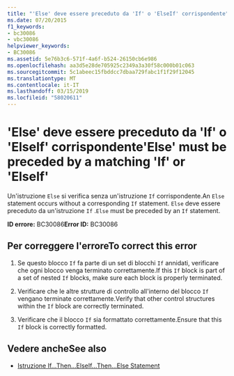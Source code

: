 ```yaml
---
title: "'Else' deve essere preceduto da 'If' o 'ElseIf' corrispondente"
ms.date: 07/20/2015
f1_keywords:
- bc30086
- vbc30086
helpviewer_keywords:
- BC30086
ms.assetid: 5e76b3c6-571f-4a6f-b524-26150cb6e986
ms.openlocfilehash: aa3d5e28de705925c2349a3a30f58c000b01c063
ms.sourcegitcommit: 5c1abeec15fbddcc7dbaa729fabc1f1f29f12045
ms.translationtype: MT
ms.contentlocale: it-IT
ms.lasthandoff: 03/15/2019
ms.locfileid: "58020611"
---
```

# <a name="else-must-be-preceded-by-a-matching-if-or-elseif"></a><span data-ttu-id="d369e-102">'Else' deve essere preceduto da 'If' o 'ElseIf' corrispondente</span><span class="sxs-lookup"><span data-stu-id="d369e-102">'Else' must be preceded by a matching 'If' or 'ElseIf'</span></span>
<span data-ttu-id="d369e-103">Un'istruzione `Else` si verifica senza un'istruzione `If` corrispondente.</span><span class="sxs-lookup"><span data-stu-id="d369e-103">An `Else` statement occurs without a corresponding `If` statement.</span></span> <span data-ttu-id="d369e-104">`Else` deve essere preceduto da un'istruzione `If` .</span><span class="sxs-lookup"><span data-stu-id="d369e-104">`Else` must be preceded by an `If` statement.</span></span>  
  
 <span data-ttu-id="d369e-105">**ID errore:** BC30086</span><span class="sxs-lookup"><span data-stu-id="d369e-105">**Error ID:** BC30086</span></span>  
  
## <a name="to-correct-this-error"></a><span data-ttu-id="d369e-106">Per correggere l'errore</span><span class="sxs-lookup"><span data-stu-id="d369e-106">To correct this error</span></span>  
  
1.  <span data-ttu-id="d369e-107">Se questo blocco `If` fa parte di un set di blocchi `If` annidati, verificare che ogni blocco venga terminato correttamente.</span><span class="sxs-lookup"><span data-stu-id="d369e-107">If this `If` block is part of a set of nested `If` blocks, make sure each block is properly terminated.</span></span>  
  
2.  <span data-ttu-id="d369e-108">Verificare che le altre strutture di controllo all'interno del blocco `If` vengano terminate correttamente.</span><span class="sxs-lookup"><span data-stu-id="d369e-108">Verify that other control structures within the `If` block are correctly terminated.</span></span>  
  
3.  <span data-ttu-id="d369e-109">Verificare che il blocco `If` sia formattato correttamente.</span><span class="sxs-lookup"><span data-stu-id="d369e-109">Ensure that this `If` block is correctly formatted.</span></span>  
  
## <a name="see-also"></a><span data-ttu-id="d369e-110">Vedere anche</span><span class="sxs-lookup"><span data-stu-id="d369e-110">See also</span></span>

- [<span data-ttu-id="d369e-111">Istruzione If...Then...Else</span><span class="sxs-lookup"><span data-stu-id="d369e-111">If...Then...Else Statement</span></span>](../../visual-basic/language-reference/statements/if-then-else-statement.md)
